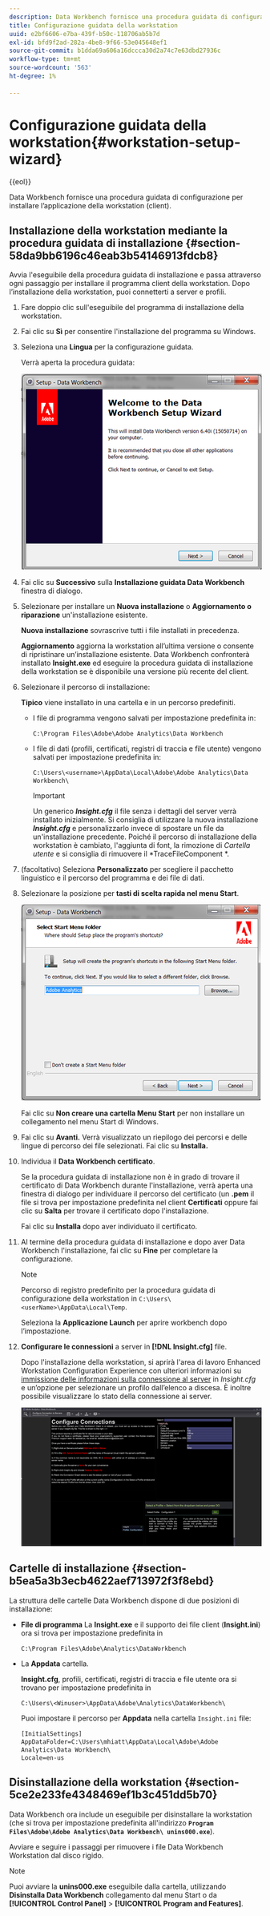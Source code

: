 ```yaml
---
description: Data Workbench fornisce una procedura guidata di configurazione per installare l’applicazione della workstation (client).
title: Configurazione guidata della workstation
uuid: e2bf6606-e7ba-439f-b50c-118706ab5b7d
exl-id: bfd9f2ad-282a-4be8-9f66-53e045648ef1
source-git-commit: b1dda69a606a16dccca30d2a74c7e63dbd27936c
workflow-type: tm+mt
source-wordcount: '563'
ht-degree: 1%

---
```


# Configurazione guidata della workstation{#workstation-setup-wizard}

{{eol}}

Data Workbench fornisce una procedura guidata di configurazione per installare l’applicazione della workstation (client).

## Installazione della workstation mediante la procedura guidata di installazione {#section-58da9bb6196c46eab3b54146913fdcb8}

Avvia l&#39;eseguibile della procedura guidata di installazione e passa attraverso ogni passaggio per installare il programma client della workstation. Dopo l’installazione della workstation, puoi connetterti a server e profili.

1. Fare doppio clic sull&#39;eseguibile del programma di installazione della workstation.
1. Fai clic su **Sì** per consentire l&#39;installazione del programma su Windows.
1. Seleziona una **Lingua** per la configurazione guidata.

   Verrà aperta la procedura guidata:

   ![](assets/6_4_workstation_wizard.png)

1. Fai clic su **Successivo** sulla **Installazione guidata Data Workbench** finestra di dialogo.

1. Selezionare per installare un **Nuova installazione** o **Aggiornamento o riparazione** un&#39;installazione esistente.

   **Nuova installazione** sovrascrive tutti i file installati in precedenza.

   **Aggiornamento** aggiorna la workstation all’ultima versione o consente di ripristinare un’installazione esistente. Data Workbench confronterà installato **Insight.exe** ed eseguire la procedura guidata di installazione della workstation se è disponibile una versione più recente del client.

1. Selezionare il percorso di installazione:

   **Tipico** viene installato in una cartella e in un percorso predefiniti.

   * I file di programma vengono salvati per impostazione predefinita in:

      ```
      C:\Program Files\Adobe\Adobe Analytics\Data Workbench
      ```

   * I file di dati (profili, certificati, registri di traccia e file utente) vengono salvati per impostazione predefinita in:

      ```
      C:\Users\<username>\AppData\Local\Adobe\Adobe Analytics\Data Workbench\
      ```

      >[!IMPORTANT]
      >
      >Un generico ***Insight.cfg*** il file senza i dettagli del server verrà installato inizialmente. Si consiglia di utilizzare la nuova installazione ***Insight.cfg*** e personalizzarlo invece di spostare un file da un&#39;installazione precedente. Poiché il percorso di installazione della workstation è cambiato, l&#39;aggiunta di font, la rimozione di *Cartella utente* e si consiglia di rimuovere il *TraceFileComponent *.

1. (facoltativo) Seleziona **Personalizzato** per scegliere il pacchetto linguistico e il percorso del programma e dei file di dati.
1. Selezionare la posizione per **tasti di scelta rapida nel menu Start**.

   ![](assets/6_4_workstation_wizard_folder.png)

   Fai clic su **Non creare una cartella Menu Start** per non installare un collegamento nel menu Start di Windows.

1. Fai clic su **Avanti.** Verrà visualizzato un riepilogo dei percorsi e delle lingue di percorso dei file selezionati. Fai clic su **Installa.**

1. Individua il **Data Workbench certificato**.

   Se la procedura guidata di installazione non è in grado di trovare il certificato di Data Workbench durante l&#39;installazione, verrà aperta una finestra di dialogo per individuare il percorso del certificato (un **.pem** il file si trova per impostazione predefinita nel client **Certificati** oppure fai clic su **Salta** per trovare il certificato dopo l&#39;installazione.

   Fai clic su **Installa** dopo aver individuato il certificato.

1. Al termine della procedura guidata di installazione e dopo aver Data Workbench l&#39;installazione, fai clic su **Fine** per completare la configurazione.

   >[!NOTE]
   >
   >Percorso di registro predefinito per la procedura guidata di configurazione della workstation in  `C:\Users\<userName>\AppData\Local\Temp`.

   Seleziona la **Applicazione Launch** per aprire workbench dopo l’impostazione.

1. **Configurare le connessioni** a server in **[!DNL Insight.cfg]** file.

   Dopo l&#39;installazione della workstation, si aprirà l&#39;area di lavoro Enhanced Workstation Configuration Experience con ulteriori informazioni su [immissione delle informazioni sulla connessione al server](/help/home/c-get-started/c-insght-config-param.md) in *Insight.cfg* e un’opzione per selezionare un profilo dall’elenco a discesa. È inoltre possibile visualizzare lo stato della connessione ai server.

   ![](assets/6_4_workstation_install_conf_conn.png)

## Cartelle di installazione {#section-b5ea5a3b3ecb4622aef713972f3f8ebd}

La struttura delle cartelle Data Workbench dispone di due posizioni di installazione:

* **File di programma** La **Insight.exe** e il supporto dei file client (**Insight.ini**) ora si trova per impostazione predefinita in

   ```
   C:\Program Files\Adobe\Analytics\DataWorkbench
   ```

* La **Appdata** cartella.

   **Insight.cfg**, profili, certificati, registri di traccia e file utente ora si trovano per impostazione predefinita in

   ```
   C:\Users\<Winuser>\AppData\Adobe\Analytics\DataWorkbench\ 
   ```

   Puoi impostare il percorso per **Appdata** nella cartella `Insight.ini` file:

   ```
   [InitialSettings] 
   AppDataFolder=C:\Users\mhiatt\AppData\Local\Adobe\Adobe Analytics\Data Workbench\ 
   Locale=en-us
   ```

## Disinstallazione della workstation {#section-5ce2e233fe4348469ef1b3c451dd5b70}

Data Workbench ora include un eseguibile per disinstallare la workstation (che si trova per impostazione predefinita all&#39;indirizzo **`Program Files\Adobe\Adobe Analytics\Data Workbench\ unins000.exe`**).

Avviare e seguire i passaggi per rimuovere i file Data Workbench Workstation dal disco rigido.

>[!NOTE]
>
>Puoi avviare la **unins000.exe** eseguibile dalla cartella, utilizzando **Disinstalla Data Workbench** collegamento dal menu Start o da **[!UICONTROL Control Panel]** > **[!UICONTROL Program and Features]**.
